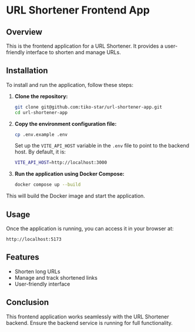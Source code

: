 # URL Shortener Frontend App

## Overview
This is the frontend application for a URL Shortener. It provides a user-friendly interface to shorten and manage URLs.

## Installation
To install and run the application, follow these steps:

1. **Clone the repository:**
   ```sh
   git clone git@github.com:tiko-star/url-shortener-app.git
   cd url-shortener-app
   ```

2. **Copy the environment configuration file:**
   ```sh
   cp .env.example .env
   ```

   Set up the `VITE_API_HOST` variable in the `.env` file to point to the backend host. By default, it is:
   ```sh
   VITE_API_HOST=http://localhost:3000
   ```

3. **Run the application using Docker Compose:**
   ```sh
   docker compose up --build
   ```

This will build the Docker image and start the application.

## Usage
Once the application is running, you can access it in your browser at:
```
http://localhost:5173
```

## Features
- Shorten long URLs
- Manage and track shortened links
- User-friendly interface

## Conclusion
This frontend application works seamlessly with the URL Shortener backend. Ensure the backend service is running for full functionality.
